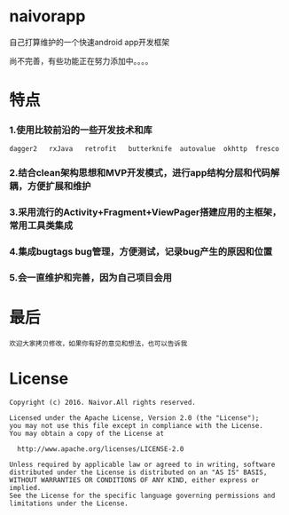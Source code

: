 naivorapp
===========
自己打算维护的一个快速android app开发框架

尚不完善，有些功能正在努力添加中。。。。

特点
===========
### 1.使用比较前沿的一些开发技术和库

    dagger2   rxJava   retrofit   butterknife  autovalue  okhttp  fresco
    
### 2.结合clean架构思想和MVP开发模式，进行app结构分层和代码解耦，方便扩展和维护
    
### 3.采用流行的Activity+Fragment+ViewPager搭建应用的主框架，常用工具类集成

### 4.集成bugtags bug管理，方便测试，记录bug产生的原因和位置
    
### 5.会一直维护和完善，因为自己项目会用

最后
=========

    欢迎大家拷贝修改，如果你有好的意见和想法，也可以告诉我

License
=========

    Copyright (c) 2016. Naivor.All rights reserved. 

    Licensed under the Apache License, Version 2.0 (the "License");
    you may not use this file except in compliance with the License.
    You may obtain a copy of the License at

      http://www.apache.org/licenses/LICENSE-2.0

    Unless required by applicable law or agreed to in writing, software
    distributed under the License is distributed on an "AS IS" BASIS,
    WITHOUT WARRANTIES OR CONDITIONS OF ANY KIND, either express or implied.
    See the License for the specific language governing permissions and
    limitations under the License.

